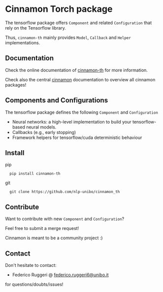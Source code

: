 # Cinnamon Torch package

The tensorflow package offers ``Component`` and related ``Configuration`` that rely on the Tensorflow library.

Thus, ``cinnamon-th`` mainly provides ``Model``, ``Callback`` and ``Helper`` implementations.

## Documentation

Check the online documentation of [cinnamon-th](https://nlp-unibo.github.io/cinnamon_th/) for more information.

Check also the central [cinnamon](https://nlp-unibo.github.io/cinnamon/) documentation to overview all cinnamon packages!


## Components and Configurations

The tensorflow package defines the following ``Component`` and ``Configuration``

- Neural networks: a high-level implementation to build your tensorflow-based neural models.
- Callbacks (e.g., early stopping)
- Framework helpers for tensorflow/cuda deterministic behaviour

## Install

pip

      pip install cinnamon-th

git

      git clone https://github.com/nlp-unibo/cinnamon_th

## Contribute

Want to contribute with new ``Component`` and ``Configuration``?

Feel free to submit a merge request! 

Cinnamon is meant to be a community project :)

## Contact

Don't hesitate to contact:
- Federico Ruggeri @ [federico.ruggeri6@unibo.it](mailto:federico.ruggeri6@unibo.it)

for questions/doubts/issues!